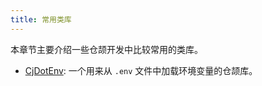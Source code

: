 ```yaml
---
title: 常用类库
---
```


本章节主要介绍一些仓颉开发中比较常用的类库。

- [CjDotEnv](./cjdotenv.md): 一个用来从 `.env` 文件中加载环境变量的仓颉库。
